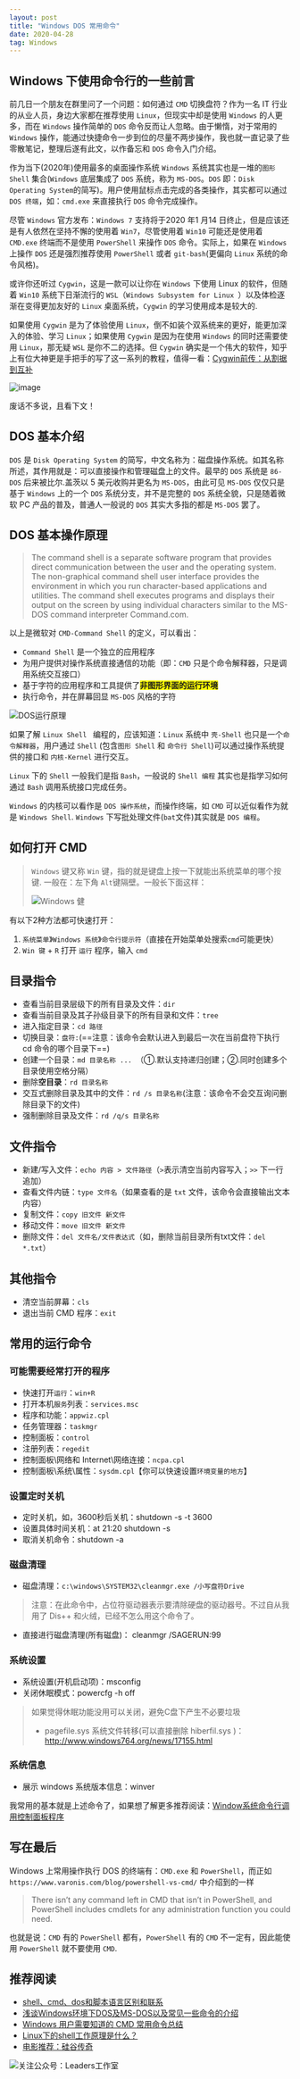 ```yaml
---
layout: post
title: "Windows DOS 常用命令"
date: 2020-04-28
tag: Windows
---
```


## Windows 下使用命令行的一些前言
前几日一个朋友在群里问了一个问题：如何通过 `CMD` 切换盘符？作为一名 IT 行业的从业人员，身边大家都在推荐使用 `Linux`，但现实中却是使用 `Windows` 的人更多，而在  `Windows` 操作简单的 `DOS` 命令反而让人忽略。由于懒惰，对于常用的 `Windows` 操作，能通过快捷命令一步到位的尽量不两步操作，我也就一直记录了些零散笔记，整理后遂有此文，以作备忘和 `DOS` 命令入门介绍。

作为当下(2020年)使用最多的桌面操作系统 `Windows` 系统其实也是一堆的`图形 Shell` 集合(`Windows` 底层集成了 `DOS` 系统，称为 `MS-DOS`。`DOS` 即：`Disk Operating System`的简写)。用户使用鼠标点击完成的各类操作，其实都可以通过 `DOS 终端`，如：`cmd.exe` 来直接执行 `DOS` 命令完成操作。

尽管 `Windows` 官方发布：`Windows 7` 支持将于2020 年1 月14 日终止，但是应该还是有人依然在坚持不懈的使用着 `Win7`，尽管使用着 `Win10` 可能还是使用着 `CMD.exe` 终端而不是使用 `PowerShell` 来操作 `DOS` 命令。实际上，如果在 `Windows` 上操作 `DOS` 还是强烈推荐使用 `PowerShell` 或者 `git-bash`(更偏向 `Linux` 系统的命令风格)。

或许你还听过 `Cygwin`，这是一款可以让你在 `Windows` 下使用 Linux 的软件，但随着 `Win10` 系统下日渐流行的 `WSL`（`Windows Subsystem for Linux `）以及体检逐渐在变得更加友好的 `Linux` 桌面系统，`Cygwin` 的学习使用成本是较大的.

如果使用 `Cygwin` 是为了体验使用 `Linux`，倒不如装个双系统来的更好，能更加深入的体验、学习 `Linux`；如果使用 `Cygwin` 是因为在使用 `Windows` 的同时还需要使用 `Linux`，那无疑 `WSL` 是你不二的选择。但 `Cygwin` 确实是一个伟大的软件，知乎上有位大神更是手把手的写了这一系列的教程，值得一看：[Cygwin前传：从割据到互补](https://zhuanlan.zhihu.com/p/56572298)

![image](/images/article/windows/shut-up.png)

废话不多说，且看下文！

## DOS 基本介绍
`DOS` 是 `Disk Operating System` 的简写，中文名称为：磁盘操作系统。如其名称所述，其作用就是：可以直接操作和管理磁盘上的文件。最早的 `DOS` 系统是 `86-DOS` 后来被比尔.盖茨以 5 美元收购并更名为 `MS-DOS`，由此可见 `MS-DOS` 仅仅只是基于 `Windows` 上的一个 `DOS` 系统分支，并不是完整的 `DOS` 系统全貌，只是随着微软 PC 产品的普及，普通人一般说的 `DOS` 其实大多指的都是 `MS-DOS` 罢了。

## DOS 基本操作原理
> The command shell is a separate software program that provides direct communication between the user and the operating system. The non-graphical command shell user interface provides the environment in which you run character-based applications and utilities. The command shell executes programs and displays their output on the screen by using individual characters similar to the MS-DOS command interpreter Command.com.

以上是微软对 `CMD-Command Shell` 的定义，可以看出：
- `Command Shell` 是一个独立的应用程序
- 为用户提供对操作系统直接通信的功能（即：`CMD` 只是个命令解释器，只是调用系统交互接口）
- 基于字符的应用程序和工具提供了<b style="background: yellow;">非图形界面的运行环境</b>
- 执行命令，并在屏幕回显 `MS-DOS` 风格的字符

![DOS运行原理](/images/article/windows/how-does-dos-do.png)

如果了解 `Linux Shell ` 编程的，应该知道：`Linux` 系统中 `壳-Shell` 也只是一个`命令解释器`，用户通过 `Shell` (包含`图形 Shell` 和 `命令行 Shell`)可以通过操作系统提供的接口和 `内核-Kernel` 进行交互。

`Linux` 下的 `Shell` 一般我们是指 `Bash`，一般说的 `Shell 编程` 其实也是指学习如何通过 `Bash` 调用系统接口完成任务。 

`Windows` 的内核可以看作是 `DOS 操作系统`，而操作终端，如 `CMD` 可以近似看作为就是 `Windows Shell`. `Windows` 下写批处理文件(`bat`文件)其实就是 `DOS 编程`。

## 如何打开 CMD
> `Windows` 键又称 `Win` 键，指的就是键盘上按一下就能出系统菜单的哪个按键. 一般在：左下角 `Alt`键隔壁。一般长下面这样：
>
> ![Windows 健](/images/article/windows/where-is-windows-key-board.png)

有以下2种方法都可快速打开：
1. `系统菜单`》`Windows 系统`》`命令行提示符`（直接在开始菜单处搜索`cmd`可能更快）
2. `Win 键` + `R` 打开 `运行` 程序，输入 `cmd`

## 目录指令
- 查看当前目录层级下的所有目录及文件：`dir`
- 查看当前目录及其子孙级目录下的所有目录和文件：`tree`
- 进入指定目录：`cd 路径`
- 切换目录：`盘符:`(==注意：该命令会默认进入到最后一次在当前盘符下执行 cd 命令的哪个目录下==)
- 创建一个目录：`md 目录名称 ... `（①.默认支持递归创建；②.同时创建多个目录使用空格分隔）
- 删除**空目录**：`rd 目录名称`
- 交互式删除目录及其中的文件：`rd /s 目录名称`(注意：该命令不会交互询问删除目录下的文件)
- 强制删除目录及文件：`rd /q/s 目录名称`

## 文件指令
- 新建/写入文件：`echo 内容 > 文件路径`（`>`表示清空当前内容写入；`>>` 下一行追加）
- 查看文件内链：`type 文件名`（如果查看的是 `txt` 文件，该命令会直接输出文本内容）
- 复制文件：`copy 旧文件 新文件`
- 移动文件：`move 旧文件 新文件`
- 删除文件：`del 文件名/文件表达式`（如，删除当前目录所有txt文件：`del *.txt`）

## 其他指令
- 清空当前屏幕：`cls`
- 退出当前 CMD 程序：`exit`

## 常用的运行命令
### 可能需要经常打开的程序
- 快速打开`运行`：`win+R`
- 打开本机`服务`列表：`services.msc`
- 程序和功能：`appwiz.cpl`
- 任务管理器：`taskmgr`
- 控制面板：`control`
- 注册列表：`regedit`
- 控制面板\网络和 Internet\网络连接：`ncpa.cpl`
- 控制面板\系统\属性：`sysdm.cpl`【你可以快速设置`环境变量的地方`】

### 设置定时关机
- 定时关机，如，3600秒后关机：shutdown -s -t 3600
- 设置具体时间关机：at 21:20 shutdown -s
- 取消关机命令：shutdown -a

### 磁盘清理
- 磁盘清理：`c:\windows\SYSTEM32\cleanmgr.exe /小写盘符Drive` 
> 注意：在此命令中，占位符驱动器表示要清除硬盘的驱动器号。不过自从我用了 Dis++ 和火绒，已经不怎么用这个命令了。
- 直接进行磁盘清理(所有磁盘)： cleanmgr /SAGERUN:99


### 系统设置
- 系统设置(开机启动项)：msconfig
- 关闭休眠模式：powercfg -h off
> 如果觉得休眠功能没用可以关闭，避免C盘下产生不必要垃圾
> - pagefile.sys 系统文件转移(可以直接删除 hiberfil.sys )：http://www.windows764.org/news/17155.html

### 系统信息
- 展示 windows 系统版本信息：winver

我常用的基本就是上述命令了，如果想了解更多推荐阅读：[Window系统命令行调用控制面板程序](https://www.cnblogs.com/lsgxeva/p/8426893.html)


## 写在最后
Windows 上常用操作执行 DOS 的终端有：`CMD.exe` 和 `PowerShell`，而正如 `https://www.varonis.com/blog/powershell-vs-cmd/` 中介绍到的一样

> There isn’t any command left in CMD that isn’t in PowerShell, and PowerShell includes cmdlets for any administration function you could need. 

也就是说：`CMD` 有的 `PowerShell` 都有，`PowerShell` 有的 `CMD` 不一定有，因此能使用 `PowerShell` 就不要使用 `CMD`.

## 推荐阅读
- [shell、cmd、dos和脚本语言区别和联系](https://www.cnblogs.com/steamedfish/p/7123749.html)
- [浅谈Windows环境下DOS及MS-DOS以及常见一些命令的介绍](http://www.imooc.com/article/details/id/252112)
- [Windows 用户需要知道的 CMD 常用命令总结](https://zhuanlan.zhihu.com/p/67513308)
- [Linux下的shell工作原理是什么？](https://blog.csdn.net/YEYUANGEN/article/details/6858062)
- [电影推荐：硅谷传奇](https://movie.douban.com/subject/1298084)

![关注公众号：Leaders工作室](/images/article/WeChat/leaders.png)